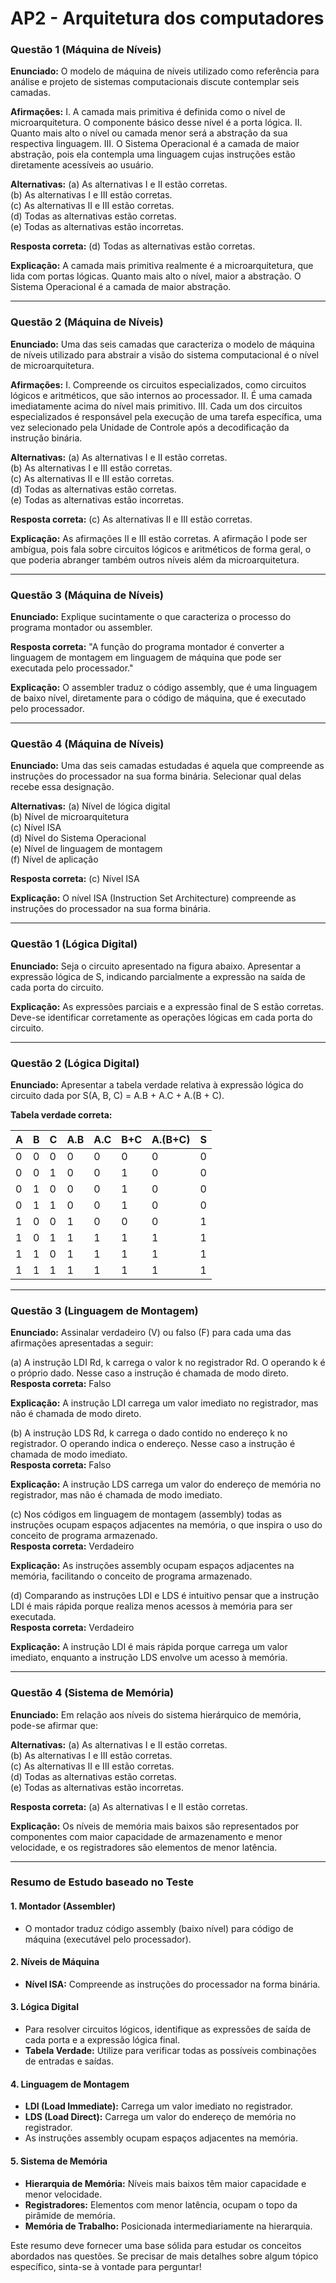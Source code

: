# AP2 - Arquitetura dos computadores

### Questão 1 (Máquina de Níveis)
**Enunciado:**
O modelo de máquina de níveis utilizado como referência para análise e projeto de sistemas computacionais discute contemplar seis camadas.

**Afirmações:**
I. A camada mais primitiva é definida como o nível de microarquitetura. O componente básico desse nível é a porta lógica.
II. Quanto mais alto o nível ou camada menor será a abstração da sua respectiva linguagem.
III. O Sistema Operacional é a camada de maior abstração, pois ela contempla uma linguagem cujas instruções estão diretamente acessíveis ao usuário.

**Alternativas:**
(a) As alternativas I e II estão corretas.  
(b) As alternativas I e III estão corretas.  
(c) As alternativas II e III estão corretas.  
(d) Todas as alternativas estão corretas.  
(e) Todas as alternativas estão incorretas.

**Resposta correta:**
(d) Todas as alternativas estão corretas.

**Explicação:**
A camada mais primitiva realmente é a microarquitetura, que lida com portas lógicas. Quanto mais alto o nível, maior a abstração. O Sistema Operacional é a camada de maior abstração.

---

### Questão 2 (Máquina de Níveis)
**Enunciado:**
Uma das seis camadas que caracteriza o modelo de máquina de níveis utilizado para abstrair a visão do sistema computacional é o nível de microarquitetura.

**Afirmações:**
I. Compreende os circuitos especializados, como circuitos lógicos e aritméticos, que são internos ao processador.
II. É uma camada imediatamente acima do nível mais primitivo.
III. Cada um dos circuitos especializados é responsável pela execução de uma tarefa específica, uma vez selecionado pela Unidade de Controle após a decodificação da instrução binária.

**Alternativas:**
(a) As alternativas I e II estão corretas.  
(b) As alternativas I e III estão corretas.  
(c) As alternativas II e III estão corretas.  
(d) Todas as alternativas estão corretas.  
(e) Todas as alternativas estão incorretas.

**Resposta correta:**
(c) As alternativas II e III estão corretas.

**Explicação:**
As afirmações II e III estão corretas. A afirmação I pode ser ambígua, pois fala sobre circuitos lógicos e aritméticos de forma geral, o que poderia abranger também outros níveis além da microarquitetura.

---

### Questão 3 (Máquina de Níveis)
**Enunciado:**
Explique sucintamente o que caracteriza o processo do programa montador ou assembler.

**Resposta correta:**
"A função do programa montador é converter a linguagem de montagem em linguagem de máquina que pode ser executada pelo processador."

**Explicação:**
O assembler traduz o código assembly, que é uma linguagem de baixo nível, diretamente para o código de máquina, que é executado pelo processador.

---

### Questão 4 (Máquina de Níveis)
**Enunciado:**
Uma das seis camadas estudadas é aquela que compreende as instruções do processador na sua forma binária. Selecionar qual delas recebe essa designação.

**Alternativas:**
(a) Nível de lógica digital  
(b) Nível de microarquitetura  
(c) Nível ISA  
(d) Nível do Sistema Operacional  
(e) Nível de linguagem de montagem  
(f) Nível de aplicação  

**Resposta correta:**
(c) Nível ISA

**Explicação:**
O nível ISA (Instruction Set Architecture) compreende as instruções do processador na sua forma binária.

---

### Questão 1 (Lógica Digital)
**Enunciado:**
Seja o circuito apresentado na figura abaixo. Apresentar a expressão lógica de S, indicando parcialmente a expressão na saída de cada porta do circuito.

**Explicação:**
As expressões parciais e a expressão final de S estão corretas. Deve-se identificar corretamente as operações lógicas em cada porta do circuito.

---

### Questão 2 (Lógica Digital)
**Enunciado:**
Apresentar a tabela verdade relativa à expressão lógica do circuito dada por S(A, B, C) = A.B + A.C + A.(B + C).

**Tabela verdade correta:**

| A | B | C | A.B | A.C | B+C | A.(B+C) | S    |
|---|---|---|-----|-----|-----|---------|------|
| 0 | 0 | 0 |  0  |  0  |  0  |    0    |  0   |
| 0 | 0 | 1 |  0  |  0  |  1  |    0    |  0   |
| 0 | 1 | 0 |  0  |  0  |  1  |    0    |  0   |
| 0 | 1 | 1 |  0  |  0  |  1  |    0    |  0   |
| 1 | 0 | 0 |  1  |  0  |  0  |    0    |  1   |
| 1 | 0 | 1 |  1  |  1  |  1  |    1    |  1   |
| 1 | 1 | 0 |  1  |  1  |  1  |    1    |  1   |
| 1 | 1 | 1 |  1  |  1  |  1  |    1    |  1   |

---

### Questão 3 (Linguagem de Montagem)
**Enunciado:**
Assinalar verdadeiro (V) ou falso (F) para cada uma das afirmações apresentadas a seguir:

(a) A instrução LDI Rd, k carrega o valor k no registrador Rd. O operando k é o próprio dado. Nesse caso a instrução é chamada de modo direto.  
**Resposta correta:** Falso

**Explicação:**
A instrução LDI carrega um valor imediato no registrador, mas não é chamada de modo direto.

(b) A instrução LDS Rd, k carrega o dado contido no endereço k no registrador. O operando indica o endereço. Nesse caso a instrução é chamada de modo imediato.  
**Resposta correta:** Falso

**Explicação:**
A instrução LDS carrega um valor do endereço de memória no registrador, mas não é chamada de modo imediato.

(c) Nos códigos em linguagem de montagem (assembly) todas as instruções ocupam espaços adjacentes na memória, o que inspira o uso do conceito de programa armazenado.  
**Resposta correta:** Verdadeiro

**Explicação:**
As instruções assembly ocupam espaços adjacentes na memória, facilitando o conceito de programa armazenado.

(d) Comparando as instruções LDI e LDS é intuitivo pensar que a instrução LDI é mais rápida porque realiza menos acessos à memória para ser executada.  
**Resposta correta:** Verdadeiro

**Explicação:**
A instrução LDI é mais rápida porque carrega um valor imediato, enquanto a instrução LDS envolve um acesso à memória.

---

### Questão 4 (Sistema de Memória)
**Enunciado:**
Em relação aos níveis do sistema hierárquico de memória, pode-se afirmar que:

**Alternativas:**
(a) As alternativas I e II estão corretas.  
(b) As alternativas I e III estão corretas.  
(c) As alternativas II e III estão corretas.  
(d) Todas as alternativas estão corretas.  
(e) Todas as alternativas estão incorretas.

**Resposta correta:**
(a) As alternativas I e II estão corretas.

**Explicação:**
Os níveis de memória mais baixos são representados por componentes com maior capacidade de armazenamento e menor velocidade, e os registradores são elementos de menor latência.

---

### Resumo de Estudo baseado no Teste

#### 1. Montador (Assembler)
- O montador traduz código assembly (baixo nível) para código de máquina (executável pelo processador).

#### 2. Níveis de Máquina
- **Nível ISA:** Compreende as instruções do processador na forma binária.

#### 3. Lógica Digital
- Para resolver circuitos lógicos, identifique as expressões de saída de cada porta e a expressão lógica final.
- **Tabela Verdade:** Utilize para verificar todas as possíveis combinações de entradas e saídas.

#### 4. Linguagem de Montagem
- **LDI (Load Immediate):** Carrega um valor imediato no registrador.
- **LDS (Load Direct):** Carrega um valor do endereço de memória no registrador.
- As instruções assembly ocupam espaços adjacentes na memória.

#### 5. Sistema de Memória
- **Hierarquia de Memória:** Níveis mais baixos têm maior capacidade e menor velocidade.
- **Registradores:** Elementos com menor latência, ocupam o topo da pirâmide de memória.
- **Memória de Trabalho:** Posicionada intermediariamente na hierarquia.

Este resumo deve fornecer uma base sólida para estudar os conceitos abordados nas questões. Se precisar de mais detalhes sobre algum tópico específico, sinta-se à vontade para perguntar!
